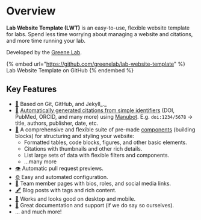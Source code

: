 # Overview

**Lab Website Template (LWT)** is an easy-to-use, flexible website template for labs. Spend less time worrying about managing a website and citations, and more time running your lab.

Developed by the [Greene Lab](https://greenelab.com/).

{% embed url="https://github.com/greenelab/lab-website-template" %}
Lab Website Template on GitHub
{% endembed %}

## Key Features

* [🤖](https://emojipedia.org/robot/) Based on Git, GitHub, and Jekyll_._
* [📜](https://emojipedia.org/scroll/) [Automatically generated citations from simple identifiers](basics/citations.md) (DOI, PubMed, ORCID, and many more) using [Manubot](https://manubot.org/). E.g. `doi:1234/5678` -> title, authors, publisher, date, etc.
* [🧱](https://emojipedia.org/brick/) A comprehensive and flexible suite of pre-made [components](basics/components.md) (building blocks) for structuring and styling your website:
  * Formatted tables, code blocks, figures, and other basic elements.
  * Citations with thumbnails and other rich details.
  * List large sets of data with flexible filters and components.
  * ...many more
* [👁️](https://emojipedia.org/eye/) Automatic pull request previews.
* [⚙️](https://emojipedia.org/gear/) Easy and automated configuration.
* [👥](https://emojipedia.org/busts-in-silhouette/) Team member pages with bios, roles, and social media links.
* [🖋️](https://emojipedia.org/fountain-pen/) Blog posts with tags and rich content.
* [📱](https://emojipedia.org/mobile-phone/) Works and looks good on desktop and mobile.
* [🤝](https://emojipedia.org/handshake/) Great documentation and support (if we do say so ourselves).
* ... and much more!
